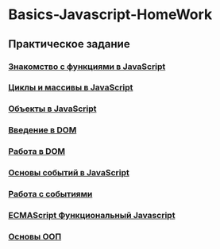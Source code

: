 # Basics-Javascript-HomeWork

## Практическое задание

### [Знакомство с функциями в JavaScript](HomeWork3/script.js)

### [Циклы и массивы в JavaScript](HomeWork4/script.js)

### [Объекты в JavaScript](HomeWork5/script.js)

### [Введение в DOM](HomeWork6/script.js)

### [Работа в DOM](HomeWork7/script.js)

### [Основы событий в JavaScript](HomeWork8/script.js)

### [Работа с событиями](HomeWork9/script.js)

### [ECMAScript Функциональный Javascript](HomeWork10/script.js)

### [Основы ООП](HomeWork11/script.js)